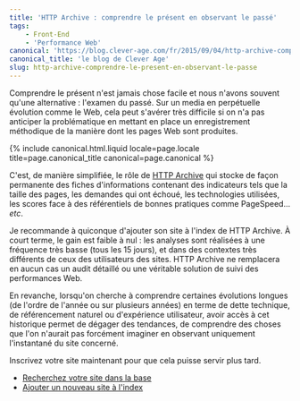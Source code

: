 ```yaml
---
title: 'HTTP Archive : comprendre le présent en observant le passé'
tags:
    - Front-End
    - 'Performance Web'
canonical: 'https://blog.clever-age.com/fr/2015/09/04/http-archive-comprendre-le-present-en-observant-le-passe/'
canonical_title: 'le blog de Clever Age'
slug: http-archive-comprendre-le-present-en-observant-le-passe
---
```


Comprendre le présent n'est jamais chose facile et nous n'avons souvent qu'une
alternative : l'examen du passé. Sur un media en perpétuelle évolution comme le
Web, cela peut s'avérer très difficile si on n'a pas anticiper la problématique
en mettant en place un enregistrement méthodique de la manière dont les pages
Web sont produites.

<!-- more -->

{% include canonical.html.liquid
    locale=page.locale
    title=page.canonical_title
    canonical=page.canonical
%}

C'est, de manière simplifiée, le rôle de
<a title="HTTP Archive" href="https://httparchive.org/">HTTP Archive</a> qui
stocke de façon permanente des fiches d'informations contenant des indicateurs
tels que la taille des pages, les demandes qui ont échoué, les technologies
utilisées, les scores face à des référentiels de bonnes pratiques comme
PageSpeed… <em>etc</em>.

Je recommande à quiconque d'ajouter son site à l'index de HTTP Archive. À court
terme, le gain est faible à nul : les analyses sont réalisées à une fréquence
très basse (tous les 15 jours), et dans des contextes très différents de ceux
des utilisateurs des sites. HTTP Archive ne remplacera en aucun cas un audit
détaillé ou une véritable solution de suivi des performances Web.

En revanche, lorsqu'on cherche à comprendre certaines évolutions longues (de
l'ordre de l'année ou sur plusieurs années) en terme de dette technique, de
référencement naturel ou d'expérience utilisateur, avoir accès à cet historique
permet de dégager des tendances, de comprendre des choses que l'on n'aurait pas
forcément imaginer en observant uniquement l'instantané du site concerné.

Inscrivez votre site maintenant pour que cela puisse servir plus tard.

<ul>
	<li><a href="https://httparchive.org/websites.php">Recherchez votre site dans la base</a></li>
	<li><a href="https://httparchive.org/addsite.php">Ajouter un nouveau site à l'index</a></li>
</ul>
